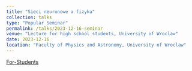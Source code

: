 ```yaml
---
title: "Sieci neuronowe a fizyka"
collection: talks
type: "Popular Seminar"
permalink: /talks/2023-12-16-seminar
venue: "Lecture for high school students, University of Wroclaw"
date: 2023-12-16
location: "Faculty of Physics and Astronomy, University of Wroclaw"
---
```


[For-Students](-) 
